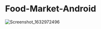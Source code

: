 # Food-Market-Android
![Screenshot_1632972496](https://user-images.githubusercontent.com/45007881/135383115-87b3ef57-8e39-452a-b922-013ff9a8657e.png)

